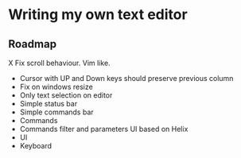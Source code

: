 # Writing my own text editor

## Roadmap

X Fix scroll behaviour. Vim like.

- Cursor with UP and Down keys should preserve previous column
- Fix on windows resize
- Only text selection on editor
- Simple status bar
- Simple commands bar
- Commands
- Commands filter and parameters UI based on Helix
- UI
- Keyboard
